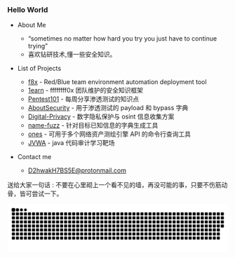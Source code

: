 ### Hello World

- About Me
  - “sometimes no matter how hard you try you just have to continue trying”
  - 喜欢钻研技术,懂一些安全知识。
- List of Projects
  - [f8x](https://github.com/ffffffff0x/f8x) - Red/Blue team environment automation deployment tool
  - [1earn](https://github.com/No-Github/1earn) - ffffffff0x 团队维护的安全知识框架
  - [Pentest101](https://github.com/ffffffff0x/Pentest101) - 每周分享渗透测试的知识点
  - [AboutSecurity](https://github.com/ffffffff0x/AboutSecurity) - 用于渗透测试的 payload 和 bypass 字典
  - [Digital-Privacy](https://github.com/ffffffff0x/Digital-Privacy) - 数字隐私保护与 osint 信息收集方案
  - [name-fuzz](https://github.com/ffffffff0x/name-fuzz) - 针对目标已知信息的字典生成工具
  - [ones](https://github.com/ffffffff0x/ones) - 可用于多个网络资产测绘引擎 API 的命令行查询工具
  - [JVWA](https://github.com/ffffffff0x/JVWA) - java 代码审计学习靶场

- Contact me
  - D2hwakH7BS5E@protonmail.com

送给大家一句话 : 不要在心里砌上一个看不见的墙，再没可能的事，只要不伤筋动骨，皆可尝试一下。

![github contribution grid snake animation](https://raw.githubusercontent.com/No-Github/No-Github/output/github-contribution-grid-snake.svg)

